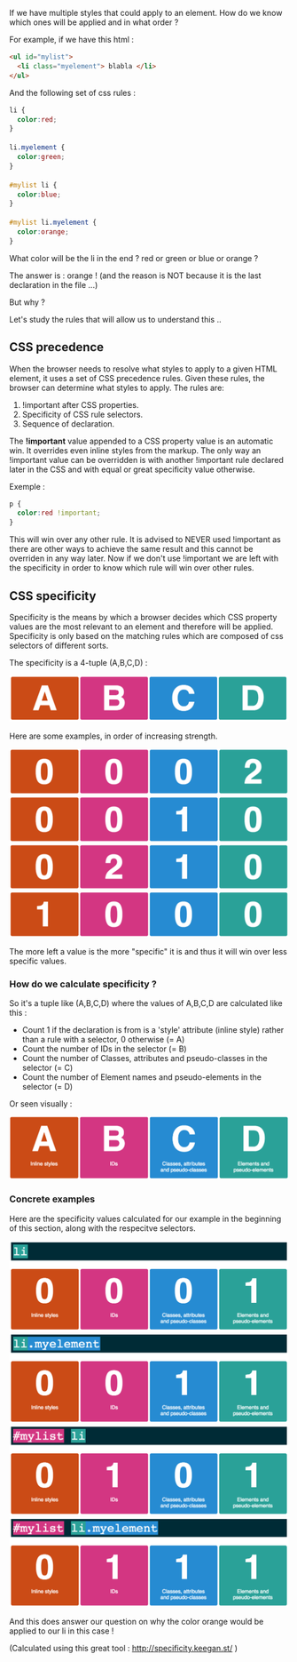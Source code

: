 If we have multiple styles that could apply to an element.
How do we know which ones will be applied and in what order ?

For example, if we have this html :

```html
<ul id="mylist">
  <li class="myelement"> blabla </li>
</ul>
````

And the following set of css rules :

```css
li {
  color:red;
}

li.myelement {
  color:green;
}

#mylist li {
  color:blue; 
}

#mylist li.myelement {
  color:orange;
}
```

What color will be the li in the end ?
red or green or blue or orange ?

The answer is : orange ! (and the reason is NOT because it is the last declaration in the file ...)

But why ?

Let's study the rules that will allow us to understand this ..

## CSS precedence
When the browser needs to resolve what styles to apply to a given HTML element, it uses a set of CSS precedence rules. Given these rules, the browser can determine what styles to apply. The rules are:

1) !important after CSS properties.
2) Specificity of CSS rule selectors.
3) Sequence of declaration.

The **!important** value appended to a CSS property value is an automatic win. It overrides even inline styles from the markup. The only way an !important value can be overridden is with another !important rule declared later in the CSS and with equal or great specificity value otherwise.

Exemple :

```css
p {
  color:red !important;
}
```

This will win over any other rule. It is advised to NEVER used !important as there are other ways to achieve the same result and this cannot be overriden in any way later. Now if we don't use !important we are left with the specificity in order to know which rule will win over other rules.


## CSS specificity

Specificity is the means by which a browser decides which CSS property values are the most relevant to an element and therefore will be applied. Specificity is only based on the matching rules which are composed of css selectors of different sorts.

The specificity is a 4-tuple (A,B,C,D) :

![](.guides/img/illu19.png)

Here are some examples, in order of increasing strength.

![](.guides/img/illu23.png)
![](.guides/img/illu22.png)
![](.guides/img/illu21.png)
![](.guides/img/illu20.png)


The more left a value is the more "specific" it is and thus it will win over less specific values.

### How do we calculate specificity ?

So it's a tuple like (A,B,C,D) where the values of A,B,C,D are calculated like this :

* Count 1 if the declaration is from is a 'style' attribute (inline style) rather than a rule with a selector, 0 otherwise (= A)
* Count the number of IDs in the selector (= B)
* Count the number of Classes, attributes and pseudo-classes in the selector (= C)
* Count the number of Element names and pseudo-elements in the selector (= D)

Or seen visually :

![](.guides/img/illu24.png)

### Concrete examples

Here are the specificity values calculated for our example in the beginning of this section, along with the respecitve selectors.

![](.guides/img/illu25.png)
![](.guides/img/illu26.png)
![](.guides/img/illu27.png)
![](.guides/img/illu28.png)

And this does answer our question on why the color orange would be applied to our li in this case !

(Calculated using this great tool : http://specificity.keegan.st/ )







